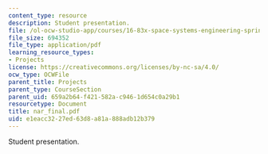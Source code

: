 ```yaml
---
content_type: resource
description: Student presentation.
file: /ol-ocw-studio-app/courses/16-83x-space-systems-engineering-spring-2002-spring-2003/e1eacc3227ed63d8a81a888adb12b379_nar_final.pdf
file_size: 694352
file_type: application/pdf
learning_resource_types:
- Projects
license: https://creativecommons.org/licenses/by-nc-sa/4.0/
ocw_type: OCWFile
parent_title: Projects
parent_type: CourseSection
parent_uid: 659a2b64-f421-582a-c946-1d654c0a29b1
resourcetype: Document
title: nar_final.pdf
uid: e1eacc32-27ed-63d8-a81a-888adb12b379
---
```

Student presentation.